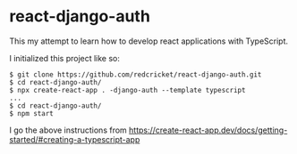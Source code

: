 # react-django-auth

This my attempt to learn how to develop react applications with TypeScript.

I initialized this project like so:

```
$ git clone https://github.com/redcricket/react-django-auth.git
$ cd react-django-auth/
$ npx create-react-app . -django-auth --template typescript
...
$ cd react-django-auth/
$ npm start
```

I go the above instructions from https://create-react-app.dev/docs/getting-started/#creating-a-typescript-app

